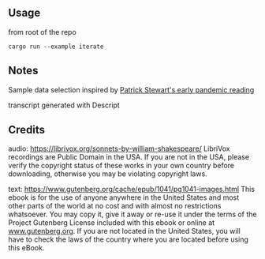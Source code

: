 ## Usage

from root of the repo
```
cargo run --example iterate
```

## Notes
Sample data selection inspired by 
[Patrick Stewart's early pandemic reading](https://www.youtube.com/watch?v=htLtICUKCCE)

transcript generated with Descript 

## Credits 

audio: https://librivox.org/sonnets-by-william-shakespeare/
    LibriVox recordings are Public Domain in the USA. If you are not in the USA, 
    please verify the copyright status of these works in your own country before 
    downloading, otherwise you may be violating copyright laws.

text: https://www.gutenberg.org/cache/epub/1041/pg1041-images.html
    This ebook is for the use of anyone anywhere in the United States and most other parts of the world at no cost and with almost no restrictions whatsoever. You may copy it, give it away or re-use it under the terms of the Project Gutenberg License included with this ebook or online at www.gutenberg.org. If you are not located in the United States, you will have to check the laws of the country where you are located before using this eBook.


